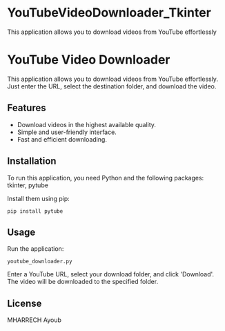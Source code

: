 # YouTubeVideoDownloader_Tkinter
This application allows you to download videos from YouTube effortlessly

<h1>YouTube Video Downloader</h1>
<p>This application allows you to download videos from YouTube effortlessly. Just enter the URL, select the destination folder, and download the video.</p>

<h2>Features</h2>
    <ul>
        <li>Download videos in the highest available quality.</li>
        <li>Simple and user-friendly interface.</li>
        <li>Fast and efficient downloading.</li>
    </ul>
    <h2>Installation</h2>
    <p>To run this application, you need Python and the following packages: tkinter, pytube</p>
    <p>Install them using pip:</p>
    <p><code>pip install pytube</code></p>
    <h2>Usage</h2>
    <p>Run the application:</p>
    <p><code>youtube_downloader.py</code></p>
    <p>Enter a YouTube URL, select your download folder, and click 'Download'. The video will be downloaded to the specified folder.</p>
    <h2>License</h2>
    <p>MHARRECH Ayoub</p>
